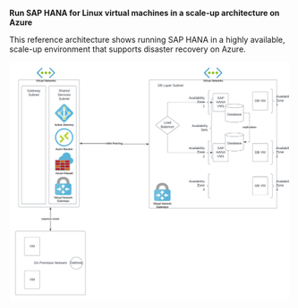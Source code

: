 <b>Run SAP HANA for Linux virtual machines in a scale-up architecture on Azure</b>

This reference architecture shows running SAP HANA in a highly available, scale-up environment that supports disaster recovery on Azure.

<img src="https://github.com/rjanapa/rjanapa/blob/main/SAP-HANA-Azure-Arch.png" width="500" length="500">

